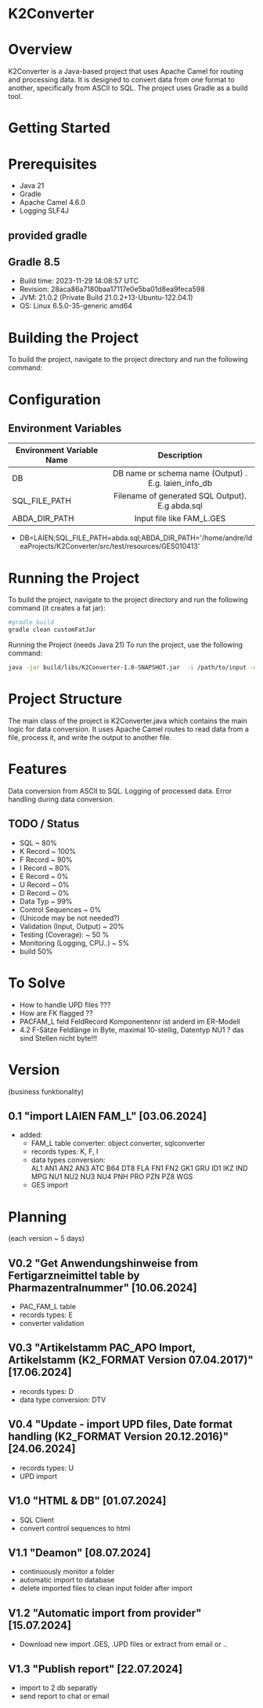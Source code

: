 # K2Converter

# Overview
K2Converter is a Java-based project that uses Apache Camel for routing and processing data. It is designed to convert data from one format to another, specifically from ASCII to SQL. The project uses Gradle as a build tool.  

# Getting Started
# Prerequisites
- Java 21
- Gradle 
- Apache Camel 4.6.0
- Logging SLF4J

## provided gradle

Gradle 8.5
------------------------------------------------------------
- Build time:   2023-11-29 14:08:57 UTC
- Revision:     28aca86a7180baa17117e0e5ba01d8ea9feca598
- JVM:          21.0.2 (Private Build 21.0.2+13-Ubuntu-122.04.1)
- OS:           Linux 6.5.0-35-generic amd64



# Building the Project
To build the project, navigate to the project directory and run the following command:


# Configuration
## Environment Variables 

| Environment Variable Name |                      Description                      |
|---------------------------|:-----------------------------------------------------:|
| DB                        | DB name or schema name (Output)  . E.g. laien_info_db |
| SQL_FILE_PATH             |    Filename of generated SQL Output). E.g abda.sql    |
| ABDA_DIR_PATH             |               Input file like FAM_L.GES               |

- DB=LAIEN;SQL_FILE_PATH=abda.sql;ABDA_DIR_PATH='/home/andre/IdeaProjects/K2Converter/src/test/resources/GES010413'

# Running the Project
To build the project, navigate to the project directory and run the following command (it creates a fat jar):

```bash
#gradle build
gradle clean customFatJar
```
Running the Project (needs Java 21)
To run the project, use the following command:
```bash
java -jar build/libs/K2Converter-1.0-SNAPSHOT.jar  -i /path/to/input -d my_database -o my_output.sql

```

# Project Structure
The main class of the project is K2Converter.java which contains the main logic for data conversion. It uses Apache Camel routes to read data from a file, process it, and write the output to another file.  

# Features

Data conversion from ASCII to SQL.
Logging of processed data.
Error handling during data conversion.

## TODO / Status
- SQL ~ 80%
- K Record ~ 100% 
- F Record ~ 90%
- I Record ~ 80%
- E Record ~ 0%
- U Record ~ 0%
- D Record ~ 0%
- Data Typ ~ 99%
- Control Sequences ~ 0%
- (Unicode may be not needed?)
- Validation (Input, Output) ~ 20%
- Testing (Coverage): ~ 50 %
- Monitoring (Logging, CPU..) ~ 5%
- build 50%


# To Solve
- How to handle UPD files ???
- How are FK flagged ??
- PACFAM_L feld FeldRecord Komponentennr ist anderd im ER-Modell
- 4.2  F-Sätze Feldlänge in Byte, maximal 10-stellig, Datentyp NU1 ? das sind Stellen nicht byte!!! 


# Version
(business funktionality)

0.1 "import LAIEN FAM_L" [03.06.2024]
----
 - added: 
   - FAM_L table converter: object converter, sqlconverter
   - records types: K, F, I
   - data types conversion:  
                         AL1
                         AN1
                         AN2
                         AN3
                         ATC
                         B64
                         DT8
                         FLA
                         FN1
                         FN2
                         GK1
                         GRU
                         ID1
                         IKZ
                         IND
                         MPG
                         NU1
                         NU2
                         NU3
                         NU4
                         PNH
                         PRO
                         PZN
                         PZ8
                         WGS
   - GES import


# Planning 
(each version ~ 5 days)

V0.2 "Get Anwendungshinweise from Fertigarzneimittel table by Pharmazentralnummer" [10.06.2024]
----
   - PAC_FAM_L table
   - records types: E
   - converter validation 

V0.3 "Artikelstamm PAC_APO Import, Artikelstamm (K2_FORMAT Version 07.04.2017)" [17.06.2024]
----
  - records types: D   
  - data type conversion: DTV

V0.4 "Update - import UPD files, Date format handling (K2_FORMAT Version 20.12.2016)" [24.06.2024]
----
- records types: U
- UPD import

V1.0 "HTML & DB" [01.07.2024]
----
   -  SQL Client 
   -  convert control sequences to html

V1.1 "Deamon"  [08.07.2024] 
----
  - continuously monitor a folder 
  - automatic import to database 
  - delete imported files to clean input folder after import  

V1.2 "Automatic import from provider"  [15.07.2024]
----
   - Download new import .GES, .UPD files or extract from email or ..

V1.3 "Publish report"   [22.07.2024]
----
   - import to 2 db separatly
   - send report to chat or email

